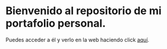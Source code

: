 # Bienvenido al repositorio de mi portafolio personal. 

Puedes acceder a él y verlo en la web haciendo click [aquí]().
